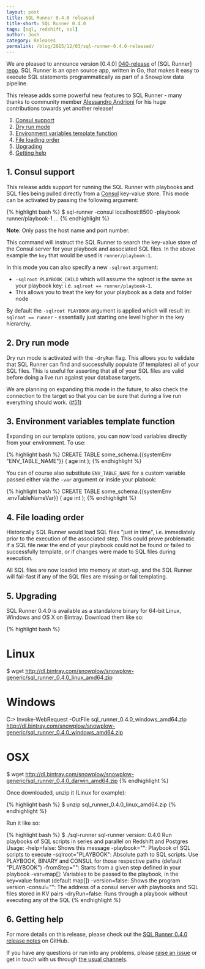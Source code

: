 ```yaml
---
layout: post
title: SQL Runner 0.4.0 released
title-short: SQL Runner 0.4.0
tags: [sql, redshift, ssl]
author: Josh
category: Releases
permalink: /blog/2015/12/03/sql-runner-0.4.0-released/
---
```


We are pleased to announce version [0.4.0] [040-release] of [SQL Runner] [repo]. SQL Runner is an open source app, written in Go, that makes it easy to execute SQL statements programmatically as part of a Snowplow data pipeline.

This release adds some powerful new features to SQL Runner - many thanks to community member [Alessandro Andrioni][andrioni] for his huge contributions towards yet another release!

1. [Consul support](#consul)
2. [Dry run mode](#dry-run)
3. [Environment variables template function](#env-vars)
4. [File loading order](#file-loading)
5. [Upgrading](#upgrading)
6. [Getting help](#help)

<!--more-->

<h2 id="consul">1. Consul support</h2>

This release adds support for running the SQL Runner with playbooks and SQL files being pulled directly from a [Consul][consul] key-value store.  This mode can be activated by passing the following argument:

{% highlight bash %}
$ sql-runner -consul localhost:8500 -playbook runner/playbook-1 ...
{% endhighlight %}

__Note__: Only pass the host name and port number.

This command will instruct the SQL Runner to search the key-value store of the Consul server for your playbook and associated SQL files.  In the above example the `key` that would be used is `runner/playbook-1`.

In this mode you can also specify a new `-sqlroot` argument:

* `-sqlroot PLAYBOOK_CHILD` which will assume the sqlroot is the same as your playbook key: i.e. `sqlroot == runner/playbook-1`.  
* This allows you to treat the key for your playbook as a data and folder node

By default the `-sqlroot PLAYBOOK` argument is applied which will result in: `sqlroot == runner` - essentially just starting one level higher in the key hierarchy.

<h2 id="dry-run">2. Dry run mode</h2>

Dry run mode is activated with the `-dryRun` flag. This allows you to validate that SQL Runner can find and successfully populate (if templates) all of your SQL files. This is useful for asserting that all of your SQL files are valid before doing a live run against your database targets.

We are planning on expanding this mode in the future, to also check the connection to the target so that you can be sure that during a live run everything should work. ([#51][51])

<h2 id="env-vars">3. Environment variables template function</h2>

Expanding on our template options, you can now load variables directly from your environment. To use:

{% highlight bash %}
CREATE TABLE some_schema.{{systemEnv "ENV_TABLE_NAME"}} (
  age int
);
{% endhighlight %}

You can of course also substitute `ENV_TABLE_NAME` for a custom variable passed either via the `-var` argument or inside your plabook:

{% highlight bash %}
CREATE TABLE some_schema.{{systemEnv .envTableNameVar}} (
  age int
);
{% endhighlight %}

<h2 id="file-loading">4. File loading order</h2>

Historically SQL Runner would load SQL files "just in time", i.e. immediately prior to the execution of the associated step. This could prove problematic if a SQL file near the end of your playbook could not be found or failed to successfully template, or if changes were made to SQL files during execution.

All SQL files are now loaded into memory at start-up, and the SQL Runner will fail-fast if any of the SQL files are missing or fail templating.

<h2 id="upgrading">5. Upgrading</h2>

SQL Runner 0.4.0 is available as a standalone binary for 64-bit Linux, Windows and OS X on Bintray. Download them like so:

{% highlight bash %}
# Linux
$ wget http://dl.bintray.com/snowplow/snowplow-generic/sql_runner_0.4.0_linux_amd64.zip

# Windows
C:\> Invoke-WebRequest -OutFile sql_runner_0.4.0_windows_amd64.zip http://dl.bintray.com/snowplow/snowplow-generic/sql_runner_0.4.0_windows_amd64.zip

# OSX
$ wget http://dl.bintray.com/snowplow/snowplow-generic/sql_runner_0.4.0_darwin_amd64.zip
{% endhighlight %}

Once downloaded, unzip it (Linux for example):

{% highlight bash %}
$ unzip sql_runner_0.4.0_linux_amd64.zip
{% endhighlight %}

Run it like so:

{% highlight bash %}
$ ./sql-runner
sql-runner version: 0.4.0
Run playbooks of SQL scripts in series and parallel on Redshift and Postgres
Usage:
  -help=false: Shows this message
  -playbook="": Playbook of SQL scripts to execute
  -sqlroot="PLAYBOOK": Absolute path to SQL scripts. Use PLAYBOOK, BINARY and CONSUL for those respective paths (default "PLAYBOOK")
  -fromStep="": Starts from a given step defined in your playbook
  -var=map[]: Variables to be passed to the playbook, in the key=value format (default map[])
  -version=false: Shows the program version
  -consul="": The address of a consul server with playbooks and SQL files stored in KV pairs
  -dryRun=false: Runs through a playbook without executing any of the SQL
{% endhighlight %}

<h2 id="help">6. Getting help</h2>

For more details on this release, please check out the [SQL Runner 0.4.0 release notes][040-release] on GitHub.

If you have any questions or run into any problems, please [raise an issue][issues] or get in touch with us through [the usual channels][talk-to-us].

[andrioni]: https://github.com/andrioni

[51]: https://github.com/snowplow/sql-runner/issues/51
[consul]: https://www.consul.io/
[repo]: https://github.com/snowplow/sql-runner
[issues]: https://github.com/snowplow/sql-runner/issues
[040-release]: https://github.com/snowplow/sql-runner/releases/tag/0.4.0
[talk-to-us]: https://github.com/snowplow/snowplow/wiki/Talk-to-us
